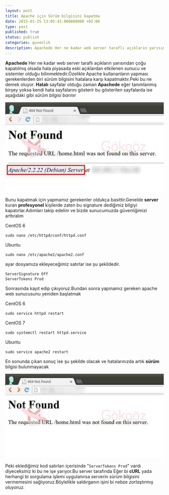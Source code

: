 ```yaml
---
layout: post
title: Apache için Sürüm bilgisini kapatma
date: 2015-01-25 13:05:43.000000000 +02:00
type: post
published: true
status: publish
categories: guvenlik
description: Apachede Her ne kadar web server taraflı açıkların yarısından çoğu kapatılmış olsada hala piyasada eski açıklardan etkilenen sunucu ve sistemler
---
```

**Apachede** Her ne kadar web server taraflı açıkların yarısından çoğu kapatılmış olsada hala piyasada eski açıklardan etkilenen sunucu ve sistemler olduğu bilinmektedir.Özelikle Apache kullananların yapması gerekenlerden biri sürüm bilgisini hatalara karşı kapatmaktır.Peki bu ne demek oluyor. **Hatalı** sayfalar olduğu zaman **Apachede** eğer tanımlanmış birşey yoksa kendi hata sayfalarını gösterir bu gösterilen sayfalarda ise aşağıdaki gibi _sürüm bilgisi barınır_

![serversignatureoffgorsel1](/assets/serversignatureoffgorsel1.jpg)

Bunu kapatmak için yapmamız gerekenler oldukça basittir.Genelde **server** kuran **profesyonel** kişilerde zaten bu signature dediğimiz bilgiyi kapatırlar.Adımları takip edelim ve bizde sunucumuzda güvenliğimizi arttıralım

CentOS 6

    sudo nano /etc/httpd/conf/httpd.conf

Ubuntu

    sudo nano /etc/apache2/apache2.conf

ayar dosyamıza ekleyeceğimiz satırlar ise şu şekildedir.

    ServerSignature Off
    ServerTokens Prod

Sonrasında kayıt edip çıkıyoruz.Bundan sonra yapmamız gereken apache web sunucusunu yeniden başlatmak

CentOS 6

    sudo service httpd restart

CentOS 7

    sudo systemctl restart httpd.service

Ubuntu

    sudo service apache2 restart

En sonunda çıkan sonuç ise şu şekilde olacak ve hatalarınızda artık **sürüm** bilgisi bulunmayacak

![serversignatureoffgorsel2](/assets/serversignatureoffgorsel2.jpg)

Peki eklediğimiz kod satırları içerisinde "`ServerTokens Prod`" vardı diyeceksiniz ki bu ne işe yarıyor.Bu server tarafında Eğer bi **cURL** yada herhangi bi sorgulama işlemi uygulanırsa serverin sürüm bilgisini vermemesini sağlıyoruz.Böylelikle saldırganın işini bi nebze _zorlaştırmış oluyoruz._
